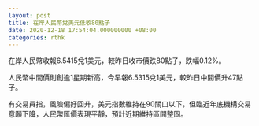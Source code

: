 ```yaml
---
layout: post
title: 在岸人民幣兌美元低收80點子
date: 2020-12-18 17:54:04.000000000 +08:00
categories: rthk
---
```


在岸人民幣收報6.5415兌1美元，較昨日收市價跌80點子，跌幅0.12%。

人民幣中間價則創逾1星期新高，今早報6.5315兌1美元，較昨日中間價升47點子。

有交易員指，風險偏好回升，美元指數維持在90關口以下，但臨近年底機構交易意願下降，人民幣匯價表現平靜，預計近期維持區間整固。
